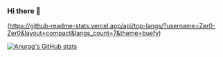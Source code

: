 ### Hi there 👋

<!--
**Zer0-Zer0/Zer0-Zer0** is a ✨ _special_ ✨ repository because its `README.md` (this file) appears on your GitHub profile.

Here are some ideas to get you started:

- 🔭 I’m currently working on ...
- 🌱 I’m currently learning ...
- 👯 I’m looking to collaborate on ...
- 🤔 I’m looking for help with ...
- 💬 Ask me about ...
- 📫 How to reach me: ...
- 😄 Pronouns: ...
- ⚡ Fun fact: ...
-->
(https://github-readme-stats.vercel.app/api/top-langs/?username=Zer0-Zer0&layout=compact&langs_count=7&theme=buefy)

[![Anurag's GitHub stats](https://github-readme-stats.vercel.app/api?username=Zer0-Zer0)](https://github.com/anuraghazra/github-readme-stats)
